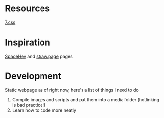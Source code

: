 # Resources
[7.css](https://github.com/khang-nd/7.css)
# Inspiration
[SpaceHey](https://spacehey.com) and [straw.page](https://straw.page) pages
# Development
Static webpage as of right now, here's a list of things I need to do
1. Compile images and scripts and put them into a media folder (hotlinking is bad practice!)
2. Learn how to code more neatly
